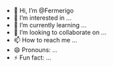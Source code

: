 - 👋 Hi, I’m @Fermerigo
- 👀 I’m interested in ...
- 🌱 I’m currently learning ...
- 💞️ I’m looking to collaborate on ...
- 📫 How to reach me ...
- 😄 Pronouns: ...
- ⚡ Fun fact: ...

<!---
Fermerigo/Fermerigo is a ✨ special ✨ repository because its `README.md` (this file) appears on your GitHub profile.
You can click the Preview link to take a look at your changes.
--->
